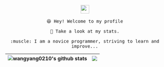 <p align="center">
  <img src="https://user-images.githubusercontent.com/5679180/79618120-0daffb80-80be-11ea-819e-d2b0fa904d07.gif" width="27px">
  <br><br />
  <samp>
    😆 Hey! Welcome to my profile
    <br />
    <br />🍉 Take a look at my stats. 
    <br />
    <br />:muscle: I am a novice programmer, striving to learn and improve...
    <br />
  </samp>

| <a> <img align="center" src="https://github-readme-stats.vercel.app/api?username=umarurize&hide_border=true" alt="wangyang0210's github stats" /> </a> | <a> <img align="center" src="https://github-readme-stats.vercel.app/api/top-langs/?username=umarurize&hide_border=true&layout=compact" /> </a> | 
| ------------- | ------------- |

</p>


</p>

